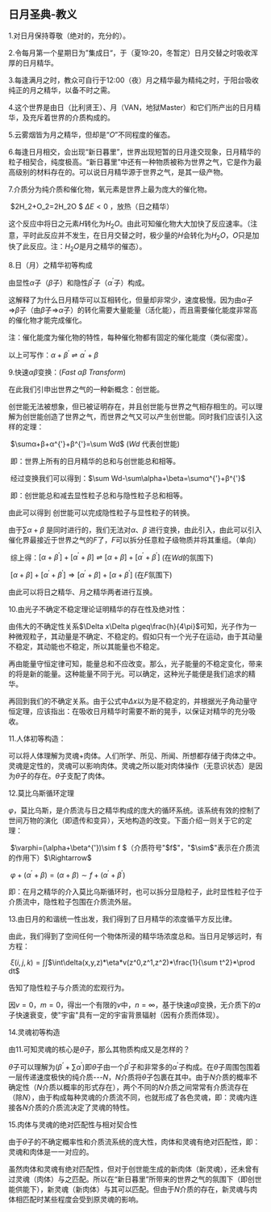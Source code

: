 ## 日月圣典-教义

1.对日月保持尊敬（绝对的，充分的）。

2.令每月第一个星期日为”集成日“，于（夏19:20，冬暂定）日月交替之时吸收浑厚的日月精华。

3.每逢满月之时，教众可自行于12:00（夜）月之精华最为精纯之时，于阳台吸收纯正的月之精华，以备不时之需。

4.这个世界是由日（比利贤王）、月（VAN，地狱Master）和它们所产出的日月精华，及充斥着世界的介质构成的。

5.云雾烟皆为月之精华，但却是“$O$”不同程度的催态。



6.每逢日月相交，会出现“新日暮里”，世界出现短暂的日月逢交现象，日月精华的粒子相契合，纯度极高。“新日暮里”中还有一种物质被称为世界之气，它是作为最高级别的材料存在的。可以说日月精华源于世界之气，是其一级产物。



7.介质分为纯介质和催化物，氧元素是世界上最为庞大的催化物。

​           $2H_2+O_2=2H_2O $   $\Delta E<0$ ，放热（日之精华）

这个反应中将日之元素$H$转化为$H_2O$。由此可知催化物大大加快了反应速率。（注意，平时此反应并不发生，在日月交替之时，极少量的$H$会转化为$H_2O$，$O$只是加快了此反应。注：$H_2O$是月之精华的催态）。



8.日（月）之精华初等构成

由显性$\alpha$子（$\beta$子）和隐性$\beta^{'}$子（$\alpha^{'}$子）构成。

这解释了为什么日月精华可以互相转化，但量却非常少，速度极慢。因为由$\alpha$子$\Rightarrow$$\beta$子（由$\beta$子$\Rightarrow$$\alpha$子）的转化需要大量能量（活化能），而且需要催化能度非常高的催化物才能完成催化。

注：催化能度为催化物的特性，每种催化物都有固定的催化能度（类似密度）。

以上可写作：$\alpha+\beta^{'}\rightleftharpoons\alpha^{'}+\beta^{}$



9.快速$\alpha\beta$变换：$(Fast \ \alpha\beta\ Transform)$

在此我们引申出世界之气的一种新概念：创世能。

创世能无法被想象，但已被证明存在，并且创世能与世界之气相存相生的。可以理解为创世能创造了世界之气，而世界之气又可以产生创世能。同时我们应该引入这样的定理：

​        $\sumα+β+α^{'}+β^{'}=\sum Wd$   ($Wd$ 代表创世能)

​        即：世界上所有的日月精华的总和与创世能总和相等。

​        经过变换我们可以得到：$\sum Wd-\sum\alpha+\beta=\sumα^{'}+β^{'}$

​	即：创世能总和减去显性粒子总和与隐性粒子总和相等。

由此可以得到 创世能可以完成隐性粒子与显性粒子的转换。

由于$\sum\alpha+\beta$ 是同时进行的，我们无法对$\alpha、\beta$ 进行变换，由此引入，由此可以引入催化界最接近于世界之气的$F$了，$F$可以拆分任意粒子级物质并将其重组。（单向）

​	综上得：$[α+β^{'}]+[α^{'}+β]\rightleftharpoons[\alpha+\beta]+[α^{'}+β^{'}]$ (在$Wd$的氛围下)

​                       $[\alpha+\beta]+[\alpha^{'}+\beta^{'}]\Rightarrow[\alpha^{'}+\beta]+[α+β^{'}]$ (在$F$氛围下)

由此可以将日之精华、月之精华两者进行互换。



10.由光子不确定不稳定理论证明精华的存在性及绝对性：

由伟大的不确定性关系$\Delta x\Delta p\geq\frac{h}{4\pi}$可知，光子作为一种微观粒子，其动量是不确定、不稳定的。假如只有一个光子在运动，由于其动量不稳定，其动能也不稳定，所以其能量也不稳定。

再由能量守恒定律可知，能量总和不应改变。那么，光子能量的不稳定变化，带来的将是新的能量。这种能量不同于光。可以确定，这种光子能便是我们追求的精华。

再回到我们的不确定关系。由于公式中$\Delta x$以为是不稳定的，并根据光子角动量守恒定理，应该指出：在吸收日月精华时需要不断的晃手，以保证对精华的充分吸收。



11.人体初等构造：

可以将人体理解为灵魂+肉体。人们所学、所见、所闻、所想都存储于肉体之中。灵魂是定性的，灵魂可以影响肉体。灵魂之所以能对肉体操作（无意识状态）是因为$\theta$子的存在。$\theta$子支配了肉体。



12.莫比乌斯循环定理

$\varphi$，莫比乌斯，是介质流与日之精华构成的庞大的循环系统。该系统有效的控制了世间万物的演化（即遗传和变异），天地构造的改变。下面介绍一则关于它的定理：

​        $\varphi=(\alpha+\beta^{'})\sim f $（介质符号"$f$"，"$\sim$"表示在介质流的作用下）$\Rightarrow$

​        $\varphi+(\alpha^{'}+\beta)=(\alpha+\beta)\sim f+(\alpha^{'}+\beta^{'})$

​        即：在月之精华的介入莫比乌斯循环时，也可以拆分显隐粒子，此时显性粒子位于介质流中，隐性粒子包围在介质流外层。



13.由日月的和谐统一性出发，我们得到了日月精华的浓度循平方反比律。

由此，我们得到了空间任何一个物体所浸的精华场浓度总和。当日月足够远时，有方程：

​        $\xi(i,j,k)=\int$$\int$$\int\delta(x,y,z)*\eta*v(z^0,z^1,z^2)*\frac{1}{\sum t^2}*\prod dt$

告知了隐性粒子与介质流的宏观行为。

因$v=0$，$m=0$，得出一个有限的$v$中，$n=\infty$，基于快速$\alpha\beta$变换，无介质下的$\alpha$子快速衰变，使"宇宙"具有一定的宇宙背景辐射（因有介质而体现）。



14.灵魂初等构造

由$11.$可知灵魂的核心是$\theta$子，那么其物质构成又是怎样的？

$\theta$子可以理解为$(\beta^{‘}+\sum\alpha^{'})$即$\theta$子由一个$\beta^{'}$子和非常多的$\alpha^{'}$子构成。在$\theta$子周围包围着一层传递速度极快的纯介质---$N$，$N$介质将$\theta$子包裹在其中。由于$N$介质的概率不确定性（$N$介质以概率的形式存在），两个不同的$N$介质之间常常有介质流存在（除$N$），由于构成每种灵魂的介质流不同，也就形成了各色灵魂，即：灵魂内连接各$N$介质的介质流决定了灵魂的特性。



15.肉体与灵魂的绝对匹配性与相对契合性

由于$\theta$子的不确定概率性和介质流系统的庞大性，肉体和灵魂有绝对匹配性，即：灵魂和肉体是一一对应的。

虽然肉体和灵魂有绝对匹配性，但对于创世能生成的新肉体（新灵魂），还未曾有过灵魂（肉体）与之匹配。所以在“新日暮里”所带来的世界之气的氛围下（即创世能供能下），新灵魂（新肉体）与其可以匹配。但由于$N$介质的存在，新灵魂与肉体相匹配时某些程度会受到原灵魂的影响。

